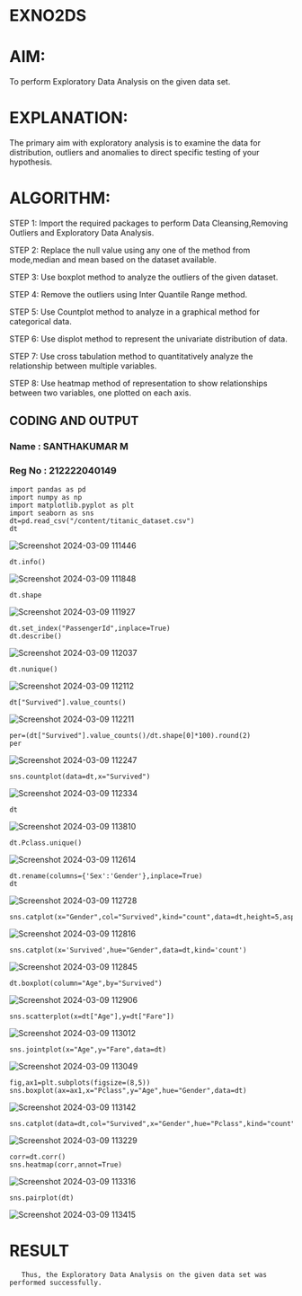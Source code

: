 # EXNO2DS
# AIM:
To perform Exploratory Data Analysis on the given data set.
      
# EXPLANATION:
  The primary aim with exploratory analysis is to examine the data for distribution, outliers and anomalies to direct specific testing of your hypothesis.
  
# ALGORITHM:
STEP 1: Import the required packages to perform Data Cleansing,Removing Outliers and Exploratory Data Analysis.

STEP 2: Replace the null value using any one of the method from mode,median and mean based on the dataset available.

STEP 3: Use boxplot method to analyze the outliers of the given dataset.

STEP 4: Remove the outliers using Inter Quantile Range method.

STEP 5: Use Countplot method to analyze in a graphical method for categorical data.

STEP 6: Use displot method to represent the univariate distribution of data.

STEP 7: Use cross tabulation method to quantitatively analyze the relationship between multiple variables.

STEP 8: Use heatmap method of representation to show relationships between two variables, one plotted on each axis.

## CODING AND OUTPUT

### Name : SANTHAKUMAR M
### Reg No : 212222040149

```
import pandas as pd
import numpy as np
import matplotlib.pyplot as plt
import seaborn as sns
dt=pd.read_csv("/content/titanic_dataset.csv")
dt
```
![Screenshot 2024-03-09 111446](https://github.com/gokulapriya632202/EXNO2DS/assets/119560302/83f4ff2c-edd2-4191-9421-bf727013ebf8)


```
dt.info()
```
![Screenshot 2024-03-09 111848](https://github.com/gokulapriya632202/EXNO2DS/assets/119560302/d75d3d97-c83d-4d2b-bbf7-071485cb2187)


```
dt.shape
```
![Screenshot 2024-03-09 111927](https://github.com/gokulapriya632202/EXNO2DS/assets/119560302/10f26b11-c859-4ca8-860d-765c5edf09de)


```
dt.set_index("PassengerId",inplace=True)
dt.describe()
```
![Screenshot 2024-03-09 112037](https://github.com/gokulapriya632202/EXNO2DS/assets/119560302/716f82d5-d97a-4666-a113-ab39c226ee2a)


```
dt.nunique()
```
![Screenshot 2024-03-09 112112](https://github.com/gokulapriya632202/EXNO2DS/assets/119560302/99249907-8415-4dee-962f-f41d75c5158c)


```
dt["Survived"].value_counts()
```
![Screenshot 2024-03-09 112211](https://github.com/gokulapriya632202/EXNO2DS/assets/119560302/646f84ff-7fb7-43d6-87df-8bf3f4e169d1)


```
per=(dt["Survived"].value_counts()/dt.shape[0]*100).round(2)
per
```
![Screenshot 2024-03-09 112247](https://github.com/gokulapriya632202/EXNO2DS/assets/119560302/c41679de-84c8-49bf-b4ad-2ab91ec9b489)


```
sns.countplot(data=dt,x="Survived")
```
![Screenshot 2024-03-09 112334](https://github.com/gokulapriya632202/EXNO2DS/assets/119560302/c2e65eb0-78c2-4cab-96f9-19b940c74ce8)


```
dt
```
![Screenshot 2024-03-09 113810](https://github.com/gokulapriya632202/EXNO2DS/assets/119560302/6970fea4-0ff2-4194-bf19-55eb3c97830a)



```
dt.Pclass.unique()
```
![Screenshot 2024-03-09 112614](https://github.com/gokulapriya632202/EXNO2DS/assets/119560302/7eb9f3c4-151b-4973-a69d-531caccd63c1)


```
dt.rename(columns={'Sex':'Gender'},inplace=True)
dt
```
![Screenshot 2024-03-09 112728](https://github.com/gokulapriya632202/EXNO2DS/assets/119560302/31820297-9d0c-4ad2-b426-add463c8e562)


```
sns.catplot(x="Gender",col="Survived",kind="count",data=dt,height=5,aspect=.7)
```
![Screenshot 2024-03-09 112816](https://github.com/gokulapriya632202/EXNO2DS/assets/119560302/71535f1a-31eb-4667-bcaf-cc7d1c6f3395)


```
sns.catplot(x='Survived',hue="Gender",data=dt,kind='count')
```
![Screenshot 2024-03-09 112845](https://github.com/gokulapriya632202/EXNO2DS/assets/119560302/fbf4a83a-0a70-4dc5-80cc-0fc6267a87ce)


```
dt.boxplot(column="Age",by="Survived")
```
![Screenshot 2024-03-09 112906](https://github.com/gokulapriya632202/EXNO2DS/assets/119560302/7645eb0b-dd11-4b75-bdd9-e3f422b522ef)


```
sns.scatterplot(x=dt["Age"],y=dt["Fare"])
```
![Screenshot 2024-03-09 113012](https://github.com/gokulapriya632202/EXNO2DS/assets/119560302/cdbb0911-3aad-40f5-a84d-0bd22de66b66)


```
sns.jointplot(x="Age",y="Fare",data=dt)
```
![Screenshot 2024-03-09 113049](https://github.com/gokulapriya632202/EXNO2DS/assets/119560302/338e74f4-f66c-4896-a6de-8cc0446337cf)


```
fig,ax1=plt.subplots(figsize=(8,5))
sns.boxplot(ax=ax1,x="Pclass",y="Age",hue="Gender",data=dt)
```
![Screenshot 2024-03-09 113142](https://github.com/gokulapriya632202/EXNO2DS/assets/119560302/0d2340f5-38c8-4242-b241-4e7c959f3b61)


```
sns.catplot(data=dt,col="Survived",x="Gender",hue="Pclass",kind="count")
```
![Screenshot 2024-03-09 113229](https://github.com/gokulapriya632202/EXNO2DS/assets/119560302/3cfc8650-d94d-4e80-80b7-c913b9ac4bdb)


```
corr=dt.corr()
sns.heatmap(corr,annot=True)
```
![Screenshot 2024-03-09 113316](https://github.com/gokulapriya632202/EXNO2DS/assets/119560302/15d8888c-2ec2-47ec-b8b0-322bce02dd74)


```
sns.pairplot(dt)
```
![Screenshot 2024-03-09 113415](https://github.com/gokulapriya632202/EXNO2DS/assets/119560302/ea0e6e4b-1a73-458b-8cbb-a83071374afe)

# RESULT
       Thus, the Exploratory Data Analysis on the given data set was performed successfully. 
